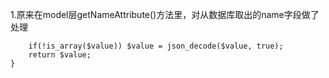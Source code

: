 1.原来在model层getNameAttribute()方法里，对从数据库取出的name字段做了处理
```public function getNameAttribute($value){
    if(!is_array($value)) $value = json_decode($value, true);
    return $value;
}

```

